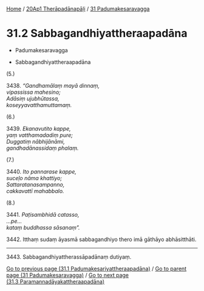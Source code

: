 
[Home](/) / [20Ap1 Therāpadānapāḷi](../../20Ap1.md) / [31 Padumakesaravagga](../31.md)

# 31.2 Sabbagandhiyattheraapadāna

* Padumakesaravagga

* Sabbagandhiyattheraapadāna

(5.)

3438\. _“Gandhamālaṃ mayā dinnaṃ,_  
_vipassissa mahesino;_  
_Adāsiṃ ujubhūtassa,_  
_koseyyavatthamuttamaṃ._  


(6.)

3439\. _Ekanavutito kappe,_  
_yaṃ vatthamadadiṃ pure;_  
_Duggatiṃ nābhijānāmi,_  
_gandhadānassidaṃ phalaṃ._  


(7.)

3440\. _Ito pannarase kappe,_  
_suceḷo nāma khattiyo;_  
_Sattaratanasampanno,_  
_cakkavattī mahabbalo._  


(8.)

3441\. _Paṭisambhidā catasso,_  
_…pe…_  
_kataṃ buddhassa sāsanaṃ”._  


3442\. Itthaṃ sudaṃ āyasmā sabbagandhiyo thero imā gāthāyo abhāsitthāti.

---

3443\. Sabbagandhiyattherassāpadānaṃ dutiyaṃ.



[Go to previous page (31.1 Padumakesariyattheraapadāna)](31.1.md) / [Go to parent page (31 Padumakesaravagga)](../31.md) / [Go to next page (31.3 Paramannadāyakattheraapadāna)](31.3.md)



